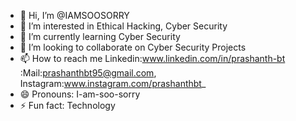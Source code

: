 - 👋 Hi, I’m @IAMSOOSORRY
- 👀 I’m interested in Ethical Hacking, Cyber Security
- 🌱 I’m currently learning Cyber Security
- 💞️ I’m looking to collaborate on Cyber Security Projects
- 📫 How to reach me Linkedin:www.linkedin.com/in/prashanth-bt :Mail:prashanthbt95@gmail.com, Instagram:www.instagram.com/prashanthbt_
- 😄 Pronouns: I-am-soo-sorry
- ⚡ Fun fact: Technology

<!---
IAMSOOSORRY/IAMSOOSORRY is a ✨ special ✨ repository because its `README.md` (this file) appears on your GitHub profile.
You can click the Preview link to take a look at your changes.
--->
